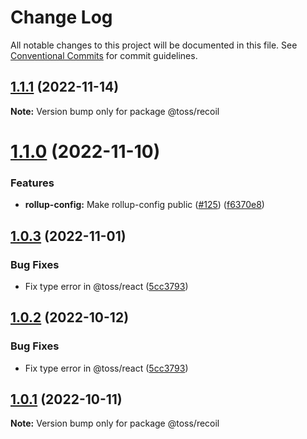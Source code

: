 # Change Log

All notable changes to this project will be documented in this file.
See [Conventional Commits](https://conventionalcommits.org) for commit guidelines.

## [1.1.1](https://github.com/toss/slash/compare/@toss/recoil@1.1.0...@toss/recoil@1.1.1) (2022-11-14)

**Note:** Version bump only for package @toss/recoil





# [1.1.0](https://github.com/toss/slash/compare/@toss/recoil@1.0.3...@toss/recoil@1.1.0) (2022-11-10)


### Features

* **rollup-config:** Make rollup-config public ([#125](https://github.com/toss/slash/issues/125)) ([f6370e8](https://github.com/toss/slash/commit/f6370e8c4b0fa926e923b518c26b7071ee0e53da))





## [1.0.3](https://github.com/toss/slash/compare/@toss/recoil@1.0.1...@toss/recoil@1.0.3) (2022-11-01)


### Bug Fixes

* Fix type error in @toss/react ([5cc3793](https://github.com/toss/slash/commit/5cc37936e8739204f32f9f50ee61570b758343f8))





## [1.0.2](https://github.com/toss/slash/compare/@toss/recoil@1.0.1...@toss/recoil@1.0.2) (2022-10-12)


### Bug Fixes

* Fix type error in @toss/react ([5cc3793](https://github.com/toss/slash/commit/5cc37936e8739204f32f9f50ee61570b758343f8))





## [1.0.1](https://github.com/toss/slash/compare/@toss/recoil@1.0.0...@toss/recoil@1.0.1) (2022-10-11)

**Note:** Version bump only for package @toss/recoil
